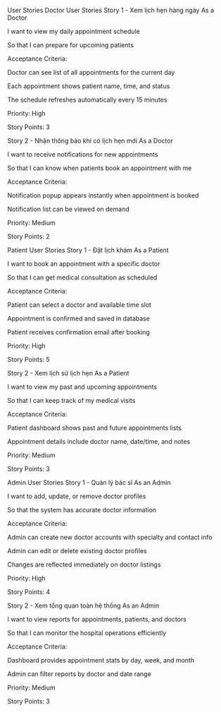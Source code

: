 User Stories
Doctor User Stories
Story 1 - Xem lịch hẹn hàng ngày
As a Doctor

I want to view my daily appointment schedule

So that I can prepare for upcoming patients

Acceptance Criteria:

Doctor can see list of all appointments for the current day

Each appointment shows patient name, time, and status

The schedule refreshes automatically every 15 minutes

Priority: High

Story Points: 3

Story 2 - Nhận thông báo khi có lịch hẹn mới
As a Doctor

I want to receive notifications for new appointments

So that I can know when patients book an appointment with me

Acceptance Criteria:

Notification popup appears instantly when appointment is booked

Notification list can be viewed on demand

Priority: Medium

Story Points: 2

Patient User Stories
Story 1 - Đặt lịch khám
As a Patient

I want to book an appointment with a specific doctor

So that I can get medical consultation as scheduled

Acceptance Criteria:

Patient can select a doctor and available time slot

Appointment is confirmed and saved in database

Patient receives confirmation email after booking

Priority: High

Story Points: 5

Story 2 - Xem lịch sử lịch hẹn
As a Patient

I want to view my past and upcoming appointments

So that I can keep track of my medical visits

Acceptance Criteria:

Patient dashboard shows past and future appointments lists

Appointment details include doctor name, date/time, and notes

Priority: Medium

Story Points: 3

Admin User Stories
Story 1 - Quản lý bác sĩ
As an Admin

I want to add, update, or remove doctor profiles

So that the system has accurate doctor information

Acceptance Criteria:

Admin can create new doctor accounts with specialty and contact info

Admin can edit or delete existing doctor profiles

Changes are reflected immediately on doctor listings

Priority: High

Story Points: 4

Story 2 - Xem tổng quan toàn hệ thống
As an Admin

I want to view reports for appointments, patients, and doctors

So that I can monitor the hospital operations efficiently

Acceptance Criteria:

Dashboard provides appointment stats by day, week, and month

Admin can filter reports by doctor and date range

Priority: Medium

Story Points: 3
